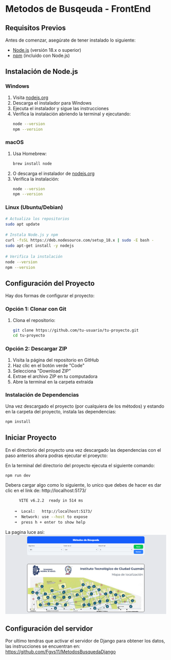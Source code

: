 # Metodos de Busqeuda - FrontEnd

## Requisitos Previos

Antes de comenzar, asegúrate de tener instalado lo siguiente:

-   [Node.js](https://nodejs.org/) (versión 18.x o superior)
-   [npm](https://www.npmjs.com/) (incluido con Node.js)

## Instalación de Node.js

### Windows

1. Visita [nodejs.org](https://nodejs.org/)
2. Descarga el instalador para Windows
3. Ejecuta el instalador y sigue las instrucciones
4. Verifica la instalación abriendo la terminal y ejecutando:
    ```bash
    node --version
    npm --version
    ```

### macOS

1. Usa Homebrew:
    ```bash
    brew install node
    ```
2. O descarga el instalador de [nodejs.org](https://nodejs.org/)
3. Verifica la instalación:
    ```bash
    node --version
    npm --version
    ```

### Linux (Ubuntu/Debian)

```bash
# Actualiza los repositorios
sudo apt update

# Instala Node.js y npm
curl -fsSL https://deb.nodesource.com/setup_18.x | sudo -E bash -
sudo apt-get install -y nodejs

# Verifica la instalación
node --version
npm --version
```

## Configuración del Proyecto

Hay dos formas de configurar el proyecto:

### Opción 1: Clonar con Git

1. Clona el repositorio:
    ```bash
    git clone https://github.com/tu-usuario/tu-proyecto.git
    cd tu-proyecto
    ```

### Opción 2: Descargar ZIP

1. Visita la página del repositorio en GitHub
2. Haz clic en el botón verde "Code"
3. Selecciona "Download ZIP"
4. Extrae el archivo ZIP en tu computadora
5. Abre la terminal en la carpeta extraída

### Instalación de Dependencias

Una vez descargado el proyecto (por cualquiera de los métodos) y estando en la carpeta del proyecto, instala las dependencias:

```bash
npm install
```

## Iniciar Proyecto

En el directorio del proyecto una vez descargado las dependencias con el paso anterios ahora podras ejecutar el proeycto:

En la terminal del directorio del proyecto ejecuta el siguiente comando:

```bash
npm run dev
```

Debera cargar algo como lo siguiente, lo unico que debes de hacer es dar clic en el link de: http://localhost:5173/

```bash
      VITE v6.2.2  ready in 514 ms

    ➜  Local:   http://localhost:5173/
    ➜  Network: use --host to expose
    ➜  press h + enter to show help

```

La pagina luce asi:
![Pantalla Principal](./public/pagina.png)

## Configuración del servidor

Por ultimo tendras que activar el servidor de Django para obtener los datos, las instrucciones se encuentran en:
https://github.com/Fgvs11/MetodosBusquedaDjango

